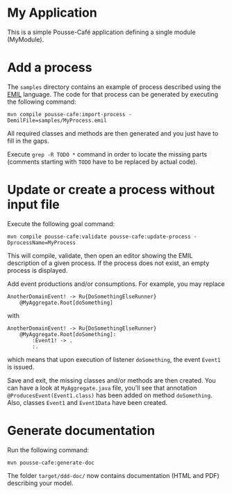 # My Application

This is a simple Pousse-Café application defining a single module (MyModule).

# Add a process

The `samples` directory contains an example of process described using the
[EMIL](http://www.pousse-cafe-framework.org/doc/emil/) language.
The code for that process can be generated by executing the following command:

    mvn compile pousse-cafe:import-process -DemilFile=samples/MyProcess.emil

All required classes and methods are then generated and you just have to fill in the gaps.

Execute `grep -R TODO *` command in order to locate the missing parts (comments starting with `TODO` have
to be replaced by actual code).

# Update or create a process without input file

Execute the following goal command:

    mvn compile pousse-cafe:validate pousse-cafe:update-process -DprocessName=MyProcess

This will compile, validate, then open an editor showing the EMIL description of a given process.
If the process does not exist, an empty process is displayed.

Add event productions and/or consumptions. For example, you may replace

    AnotherDomainEvent! -> Ru{DoSomethingElseRunner}
        @MyAggregate.Root[doSomething]

with

    AnotherDomainEvent! -> Ru{DoSomethingElseRunner}
        @MyAggregate.Root[doSomething]:
            :Event1! -> .
            :.

which means that upon execution of listener `doSomething`, the event `Event1` is issued.

Save and exit, the missing classes and/or methods are then created. You can have a look at `MyAggregate.java` file,
you'll see that annotation `@ProducesEvent(Event1.class)` has been added on method `doSomething`. Also,
classes `Event1` and `Event1Data` have been created.

# Generate documentation

Run the following command:

    mvn pousse-cafe:generate-doc

The folder `target/ddd-doc/` now contains documentation (HTML and PDF) describing your model.
